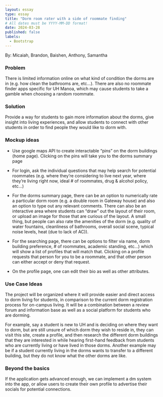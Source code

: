 ```yaml
---
layout: essay
type: essay
title: "Dorm room rater with a side of roommate finding"
# All dates must be YYYY-MM-DD format!
date: 2024-03-28
published: false
labels:
  - Bootstrap
---
```

By: Micaiah, Brandon, Baishen, Anthony, Samantha

### Problem
There is limited information online on what kind of condition the dorms are in (e.g. how clean the bathrooms are, etc…). There are also no roommate finder apps specific for UH Manoa, which may cause students to take a gamble when choosing a random roommate.

### Solution
Provide a way for students to gain more information about the dorms, give insight into living experiences, and allow students to connect with other students in order to find people they would like to dorm with.

### Mockup ideas
+ Use google maps API to create interactable “pins” on the dorm buildings (home page). Clicking on the pins will take you to the dorms summary page

+ For login, ask the individual questions that may help search for potential roommates (e.g. where they’re considering to live next year, where they’re living right now, ideal # of roommates, drug & alcohol policy, etc…)

+ For the dorms summary page, there can be an option to numerically rate a particular dorm room (e.g. a double room in Gateway house) and also an option to type out any relevant comments. There can also be an interactive area where students can “draw” out the layout of their room, or upload an image for those that are curious of the layout. A small thing, but people can also rate the amenities of the dorm (e.g. quality of water fountains, cleanliness of bathrooms, overall social scene, typical noise levels, heat (due to lack of AC)).

+ For the searching page, there can be options to filter via name, dorm building preference, # of roommates, academic standing, etc…) which will show a list of profiles that will match that. Clicking on a profile requests that person for you to be a roommate, and that other person can either accept or deny that request.

+ On the profile page, one can edit their bio as well as other attributes. 

### Use Case Ideas
The project will be organized where it will provide easier and direct access to dorm living for students, in comparison to the current dorm registration process for on-campus living. It will be a combination between a review forum and information base as well as a social platform for students who are dorming. 

For example, say a student is new to UH and is deciding on where they want to dorm, but are still unsure of which dorm they wish to reside in, they can visit this site, create a profile, and then research the different dorm buildings that they are interested in while hearing first-hand feedback from students who are currently living or have lived in those dorms. Another example may be if a student currently living in the dorms wants to transfer to a different building, but they do not know what the other dorms are like.

### Beyond the basics
If the application gets advanced enough, we can implement a dm system into the app, or allow users to create their own profile to advertise their socials for potential connections.

